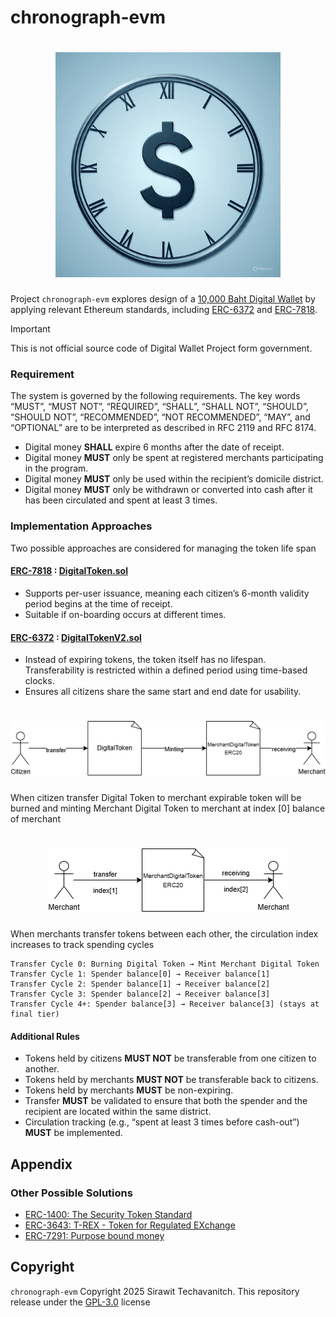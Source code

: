 # chronograph-evm

<h1 align="center">
<img src="./assets/banner.jpeg" width="360"/>
</h1>

Project `chronograph-evm` explores design of a [10,000 Baht Digital Wallet](https://digitalwallet.go.th) by applying relevant Ethereum standards, including [ERC-6372](https://eips.ethereum.org/EIPS/eip-6372) and [ERC-7818](https://eips.ethereum.org/EIPS/eip-7818).

> [!Important]
> This is not official source code of Digital Wallet Project form government.

### Requirement

The system is governed by the following requirements. The key words “MUST”, “MUST NOT”, “REQUIRED”, “SHALL”, “SHALL NOT”, “SHOULD”, “SHOULD NOT”, “RECOMMENDED”, “NOT RECOMMENDED”, “MAY”, and “OPTIONAL” are to be interpreted as described in RFC 2119 and RFC 8174.

- Digital money **SHALL** expire 6 months after the date of receipt.
- Digital money **MUST** only be spent at registered merchants participating in the program.
- Digital money **MUST** only be used within the recipient’s domicile district.
- Digital money **MUST** only be withdrawn or converted into cash after it has been circulated and spent at least 3 times.

### Implementation Approaches

Two possible approaches are considered for managing the token life span

#### [ERC-7818](https://eips.ethereum.org/EIPS/eip-7818) : [DigitalToken.sol](./contracts/DigitalToken.sol)
 - Supports per-user issuance, meaning each citizen’s 6-month validity period begins at the time of receipt.
 - Suitable if on-boarding occurs at different times.

#### [ERC-6372](https://eips.ethereum.org/EIPS/eip-6372) : [DigitalTokenV2.sol](./contracts/DigitalTokenV2.sol)

- Instead of expiring tokens, the token itself has no lifespan.
Transferability is restricted within a defined period using time-based clocks.
- Ensures all citizens share the same start and end date for usability.

<h1 align="center">
<img src="./assets/transfer-flow.png"/>
</h1>

When citizen transfer Digital Token to merchant expirable token will be burned and minting Merchant Digital Token to merchant at index [0] balance of merchant

<h1 align="center">
<img src="./assets/merc-transfer-flow.png"/>
</h1>

When merchants transfer tokens between each other, the circulation index increases to track spending cycles

```
Transfer Cycle 0: Burning Digital Token → Mint Merchant Digital Token
Transfer Cycle 1: Spender balance[0] → Receiver balance[1]
Transfer Cycle 2: Spender balance[1] → Receiver balance[2]  
Transfer Cycle 3: Spender balance[2] → Receiver balance[3]
Transfer Cycle 4+: Spender balance[3] → Receiver balance[3] (stays at final tier)
```

#### Additional Rules
- Tokens held by citizens **MUST NOT** be transferable from one citizen to another.
- Tokens held by merchants **MUST NOT** be transferable back to citizens. 
- Tokens held by merchants **MUST** be non-expiring.
- Transfer **MUST** be validated to ensure that both the spender and the recipient are located within the same district.
- Circulation tracking (e.g., “spent at least 3 times before cash-out”) **MUST** be implemented.

## Appendix

### Other Possible Solutions

- [ERC-1400: The Security Token Standard](https://www.polymath.network/erc-1400)
- [ERC-3643: T-REX - Token for Regulated EXchange](https://eips.ethereum.org/EIPS/eip-3643)
- [ERC-7291: Purpose bound money](https://eips.ethereum.org/EIPS/eip-7291)

## Copyright

`chronograph-evm` Copyright 2025 Sirawit Techavanitch. This repository release under the [GPL-3.0](./LICENSE) license